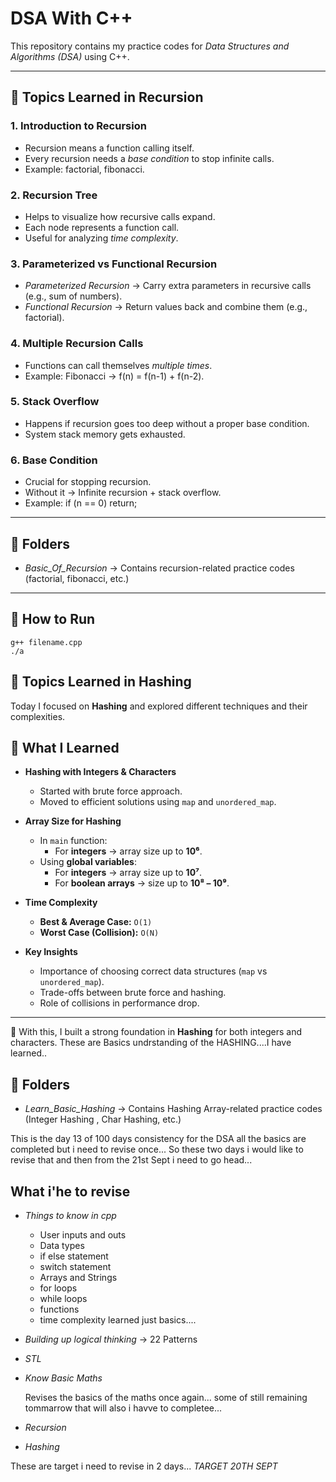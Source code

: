 # DSA With C++

This repository contains my practice codes for *Data Structures and Algorithms (DSA)* using C++.

---

## 📘 Topics Learned in Recursion

### 1. Introduction to Recursion
- Recursion means a function calling itself.
- Every recursion needs a *base condition* to stop infinite calls.
- Example: factorial, fibonacci.

### 2. Recursion Tree
- Helps to visualize how recursive calls expand.
- Each node represents a function call.
- Useful for analyzing *time complexity*.

### 3. Parameterized vs Functional Recursion
- *Parameterized Recursion* → Carry extra parameters in recursive calls (e.g., sum of numbers).
- *Functional Recursion* → Return values back and combine them (e.g., factorial).

### 4. Multiple Recursion Calls
- Functions can call themselves *multiple times*.
- Example: Fibonacci → f(n) = f(n-1) + f(n-2).

### 5. Stack Overflow
- Happens if recursion goes too deep without a proper base condition.
- System stack memory gets exhausted.

### 6. Base Condition
- Crucial for stopping recursion.
- Without it → Infinite recursion + stack overflow.
- Example: if (n == 0) return;

---

## 📂 Folders
- *Basic_Of_Recursion* → Contains recursion-related practice codes (factorial, fibonacci, etc.)

---

## 🚀 How to Run
```
g++ filename.cpp
./a

```

## 📘 Topics Learned in Hashing 

Today I focused on **Hashing** and explored different techniques and their complexities.

## 🔑 What I Learned
- **Hashing with Integers & Characters**
  - Started with brute force approach.
  - Moved to efficient solutions using `map` and `unordered_map`.

- **Array Size for Hashing**
  - In `main` function:
    - For **integers** → array size up to **10⁶**.
  - Using **global variables**:
    - For **integers** → array size up to **10⁷**.
    - For **boolean arrays** → size up to **10⁸ – 10⁹**.

- **Time Complexity**
  - **Best & Average Case:** `O(1)`
  - **Worst Case (Collision):** `O(N)`

- **Key Insights**
  - Importance of choosing correct data structures (`map` vs `unordered_map`).
  - Trade-offs between brute force and hashing.
  - Role of collisions in performance drop.

---

📍 With this, I built a strong foundation in **Hashing** for both integers and characters.
These are Basics undrstanding of the HASHING....I have learned..


## 📂 Folders
- *Learn_Basic_Hashing* → Contains Hashing Array-related practice codes (Integer Hashing , Char Hashing, etc.)

This is the day 13 of 100 days consistency for the DSA all the basics are completed but i need to revise once...
So these two days i would like to revise that and then from the 21st Sept i need to go head... 

## What i'he to revise 
- *Things to know in cpp*
   - User inputs and outs
   - Data types
   - if else statement
   - switch statement
   - Arrays and Strings
   - for loops
   - while loops
   - functions
   - time complexity learned just basics....
- *Building up logical thinking* -> 22 Patterns
- *STL*
- *Know Basic Maths*
   
   Revises the basics of the maths once again... 
   some of still remaining tommarrow that will also i havve to completee...
- *Recursion*
- *Hashing*

These are target i need to revise in 2 days... *TARGET 20TH SEPT*